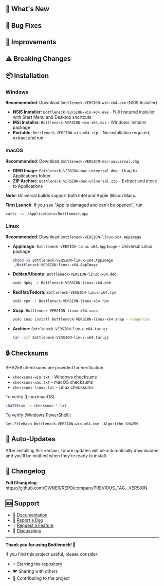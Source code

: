 ## 🎉 What's New

<!-- Describe new features added in this release -->

## 🐛 Bug Fixes

<!-- List bug fixes -->

## 🔧 Improvements

<!-- List improvements and optimizations -->

## ⚠️ Breaking Changes

<!-- List any breaking changes (if applicable) -->

## 📦 Installation

### Windows

**Recommended**: Download `Bottleneck-VERSION-win-x64.exe` (NSIS Installer)

- **NSIS Installer**: `Bottleneck-VERSION-win-x64.exe` - Full featured installer with Start Menu and Desktop shortcuts
- **MSI Installer**: `Bottleneck-VERSION-win-x64.msi` - Windows Installer package
- **Portable**: `Bottleneck-VERSION-win-x64.zip` - No installation required, extract and run

### macOS

**Recommended**: Download `Bottleneck-VERSION-mac-universal.dmg`

- **DMG Image**: `Bottleneck-VERSION-mac-universal.dmg` - Drag to Applications folder
- **ZIP Archive**: `Bottleneck-VERSION-mac-universal.zip` - Extract and move to Applications

**Note**: Universal builds support both Intel and Apple Silicon Macs.

**First Launch**: If you see "App is damaged and can't be opened", run:
```bash
xattr -cr /Applications/Bottleneck.app
```

### Linux

**Recommended**: Download `Bottleneck-VERSION-linux-x64.AppImage`

- **AppImage**: `Bottleneck-VERSION-linux-x64.AppImage` - Universal Linux package
  ```bash
  chmod +x Bottleneck-VERSION-linux-x64.AppImage
  ./Bottleneck-VERSION-linux-x64.AppImage
  ```

- **Debian/Ubuntu**: `Bottleneck-VERSION-linux-x64.deb`
  ```bash
  sudo dpkg -i Bottleneck-VERSION-linux-x64.deb
  ```

- **RedHat/Fedora**: `Bottleneck-VERSION-linux-x64.rpm`
  ```bash
  sudo rpm -i Bottleneck-VERSION-linux-x64.rpm
  ```

- **Snap**: `Bottleneck-VERSION-linux-x64.snap`
  ```bash
  sudo snap install Bottleneck-VERSION-linux-x64.snap --dangerous
  ```

- **Archive**: `Bottleneck-VERSION-linux-x64.tar.gz`
  ```bash
  tar -xzf Bottleneck-VERSION-linux-x64.tar.gz
  ```

## 🔒 Checksums

SHA256 checksums are provided for verification:

- `checksums-win.txt` - Windows checksums
- `checksums-mac.txt` - macOS checksums
- `checksums-linux.txt` - Linux checksums

To verify (Linux/macOS):
```bash
sha256sum -c checksums-*.txt
```

To verify (Windows PowerShell):
```powershell
Get-FileHash Bottleneck-VERSION-win-x64.exe -Algorithm SHA256
```

## 🔄 Auto-Updates

After installing this version, future updates will be automatically downloaded and you'll be notified when they're ready to install.

## 📝 Changelog

<!-- Detailed changelog -->

**Full Changelog**: https://github.com/OWNER/REPO/compare/PREVIOUS_TAG...VERSION

## 🆘 Support

- 📖 [Documentation](https://github.com/OWNER/REPO#readme)
- 🐛 [Report a Bug](https://github.com/OWNER/REPO/issues/new?template=bug_report.md)
- 💡 [Request a Feature](https://github.com/OWNER/REPO/issues/new?template=feature_request.md)
- 💬 [Discussions](https://github.com/OWNER/REPO/discussions)

---

**Thank you for using Bottleneck! 🙏**

If you find this project useful, please consider:
- ⭐ Starring the repository
- 🐦 Sharing with others
- 🤝 Contributing to the project
